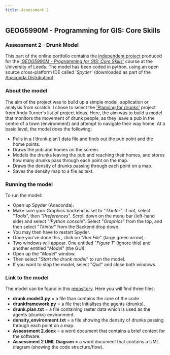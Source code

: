 ```yaml
---
title: Assessment 2
---
```

## GEOG5990M - Programming for GIS: Core Skills 
### Assessment 2 - Drunk Model
This part of the online portfolio contains the [independent project](https://github.com/Seanj15/Assessment-2-) produced for the ['*GEOG5990M - Programming for GIS: Core Skills*'](https://www.geog.leeds.ac.uk/courses/computing/) course at the University of Leeds. The model has been coded in python, using an open source cross-platform IDE called '*Spyder*' (downloaded as part of the [Anaconda Distribution](https://www.anaconda.com/distribution/)). 
### About the model
The aim of the project was to build up a simple model, application or analysis from scratch. I chose to select the ['Planning for drunks'](https://www.geog.leeds.ac.uk/courses/computing/study/core-python/assessment2/drunk.html) project from Andy Turner's list of project ideas. Here, the aim was to build a model that monitors the movement of drunk people, as they leave a pub in the centre of a town (environment) and attempt to navigate their way home.  At a basic level, the model does the following:
- Pulls in a (‘drunk.plan’) data file and finds out the pub point and the home points.
- Draws the pub and homes on the screen.
- Models the drunks leaving the pub and reaching their homes, and stores how many drunks pass through each point on the map.
- Draws the density of drunks passing through each point on a map.
- Saves the density map to a file as text.

### Running the model
To run the model:
- Open up Spyder (Anaconda).
- Make sure your Graphics backend is set to "*Tkinter*". If not, select "*Tools*", then "*Preferences*". Scroll down on the menu bar (left-hand side) and select "*IPython console*". Select "*Graphics*" from the top, and then select "*Tkinter*" from the Backend drop down.
- You may then have to restart Spyder.
- Once you've done this , click on "*Run File*" (large green arrow).
- Two windows will appear. One entitled "*Figure 1*" (ignore this) and another entitled "*Model*" (the GUI).
- Open up the "*Model*" window.
- Then select "*Start the drunk model*" to run the model.
- If you want to stop the model, select "*Quit*" and close both windows.

### Link to the model
The model can be found in this [repository](https://github.com/Seanj15/Assessment-2-).
Here you will find three files:
- **drunk.model3.py** = a file than contains the core of the code.
- **drunkframework.py** = a file that initialises the agents (drunks).
- **drunk.plan.txt** = a file containing raster data which is used as the agents (drunks) environment.
- **density_environment.txt** = a file showing the density of drunks passing through each point on a map.
- **Assessment 2.docx** = a word document that contains a brief context for the software.
- **Assessment 2 UML Diagram** = a word document that contains a UML diagram (showing the code structure/flow).
